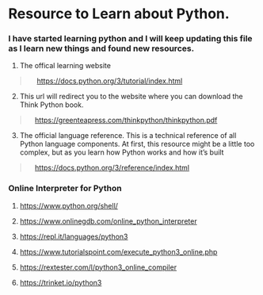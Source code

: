 # Resource to Learn about Python.

### I have started learning python and I will keep updating this file as I learn new things and found new resources.

1. The offical learning website    
>&emsp;    https://docs.python.org/3/tutorial/index.html  

2. This url will redirect you to the website where you can download the Think Python book.
>&emsp;https://greenteapress.com/thinkpython/thinkpython.pdf

3. The official language reference. This is a technical reference of all Python language components. At first, this resource might be a little too complex, but as you learn how Python works and how it’s built
>&emsp;https://docs.python.org/3/reference/index.html


### Online Interpreter for Python
1. https://www.python.org/shell/

2. https://www.onlinegdb.com/online_python_interpreter

3. https://repl.it/languages/python3

4. https://www.tutorialspoint.com/execute_python3_online.php

5. https://rextester.com/l/python3_online_compiler

6. https://trinket.io/python3

